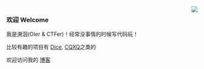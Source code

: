 <a href="#">
<img align="right" src="https://github-readme-stats.vercel.app/api?username=w4123&show_icons=true&hide_border=true&icon_color=586069&title_color=a0a9af">
</a>

### 欢迎 Welcome

我是溯洄(OIer & CTFer)！经常没事情的时候写代码玩！

比较有趣的项目有 [Dice](https://github.com/w4123/Dice), [CQXQ](https://github.com/w4123/CQXQ)之类的

欢迎访问我的 [博客](https://blog.kokona.tech)






